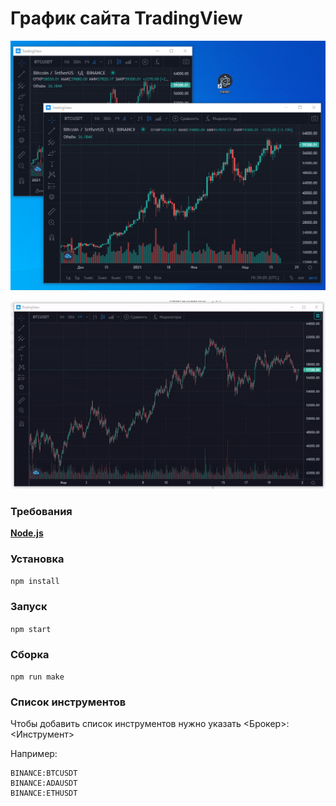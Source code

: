 # График сайта TradingView

[![](https://github.com/alex290/tradchart/blob/master/src/img/prev.png)](https://github.com/alex290/tradchart/blob/master/src/img/prev.png)

![](https://github.com/alex290/tradchart/blob/master/src/img/twchart.gif)

### Требования

**[Node.js](https://nodejs.org/ "Node.js")**

### Установка

`npm install`

### Запуск

`npm start`

### Сборка

`npm run make`


### Список инструментов

Чтобы добавить список инструментов нужно указать <Брокер>:<Инструмент>

Например:

    BINANCE:BTCUSDT
    BINANCE:ADAUSDT
    BINANCE:ETHUSDT